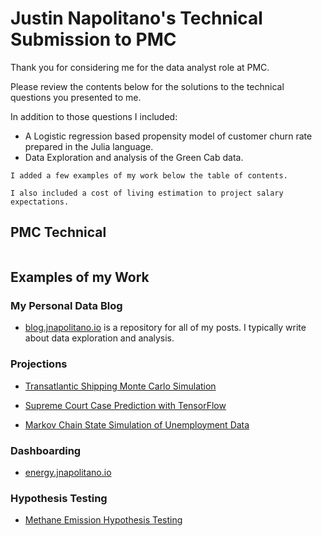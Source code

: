# Justin Napolitano's Technical Submission to PMC

Thank you for considering me for the data analyst role at PMC. 


Please review the contents below for the solutions to the technical questions you presented to me.  


In addition to those questions I included:
* A Logistic regression based propensity model of customer churn rate prepared in the Julia language. 
* Data Exploration and analysis of the Green Cab data. 

```{admonition} Updates
I added a few examples of my work below the table of contents.

I also included a cost of living estimation to project salary expectations.  
```


## PMC Technical

```{tableofcontents}
```


## Examples of my Work


### My Personal Data Blog

* [blog.jnapolitano.io](https://blog.jnapolitano.io) is a repository for all of my posts.  I typically write about data exploration and analysis. 

### Projections

* [Transatlantic Shipping Monte Carlo Simulation](https://blog.jnapolitano.io/posts/feasibility_study_shipping_carbon/)

* [Supreme Court Case Prediction with TensorFlow](https://blog.jnapolitano.io/posts/legal-research-part-3/)

* [Markov Chain State Simulation of Unemployment Data](https://blog.jnapolitano.io/posts/markov-models-julia/)

### Dashboarding

* [energy.jnapolitano.io](https://energy.jnapolitano.io)


### Hypothesis Testing

* [Methane Emission Hypothesis Testing](https://blog.jnapolitano.io/posts/rice-paddy-emissions-2/)












